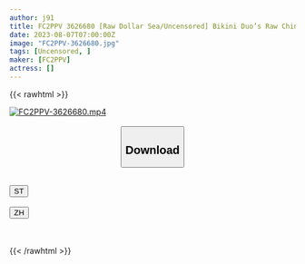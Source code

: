 ```yaml
---
author: j91
title: FC2PPV 3626680 [Raw Dollar Sea/Uncensored] Bikini Duo’s Raw Chin Squeezing!! Rich Semen Fired Into The Beautiful Butt With 2 Consecutive Raw Insertions!! Original Version Including Public Release!!
date: 2023-08-07T07:00:00Z
image: "FC2PPV-3626680.jpg"
tags: [Uncensored, ]
maker: [FC2PPV]
actress: []
---
```



{{< rawhtml >}}

<div class="video" data-videoid="ZJ7R6Y4q07uqG2v">
    <a href="javascript:;">
        <img src="https://my.j91.asia/posts/FC2PPV-3626680/FC2PPV-3626680.jpg" width="WIDTH" height="HEIGHT" alt="FC2PPV-3626680.mp4" loading="lazy">
    </a>
</div>

<script type="text/javascript" src="https://j91.asia/asset/on-demand-st.js"></script>

<br>
  <link rel="stylesheet" href="https://j91.asia/asset/bs5.css">
  
  <center>
  <button class="btn btn-primary" type="button" data-bs-toggle="collapse" data-bs-target=".multi-collapse" aria-expanded="false" aria-controls="multiCollapseExample1 multiCollapseExample2"><h2>Download</h2></button></center>
</p>
<div class="row">
  <div class="col">
    <div class="collapse multi-collapse" id="multiCollapseExample1">
      <div class="card card-body">
	      	      <br>
<div class="buttons">  
<a href="https://streamtape.to/v/ZJ7R6Y4q07uqG2v"><button class="btn-hover color-3"><i class="fa fa-download"></i> ST</button></a></div>
    </div>
  </div>
</div>
  <div class="col">
    <div class="collapse multi-collapse" id="multiCollapseExample2">
      <div class="card card-body">
	      <br>
<div class="buttons">
    <a href="https://lylxan.com/vqv8ep3th5dc"><button class="btn-hover color-9"><i class="fa fa-download"></i> ZH</button></a></div>
<br><br>
      </div>
    </div>
  </div>
</div>

{{< /rawhtml >}}